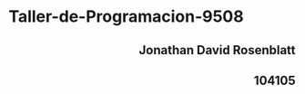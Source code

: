 # Taller-de-Programacion-9508
<h2 align="right">Jonathan David Rosenblatt</h2>
<h2 align="right">104105</h2>
